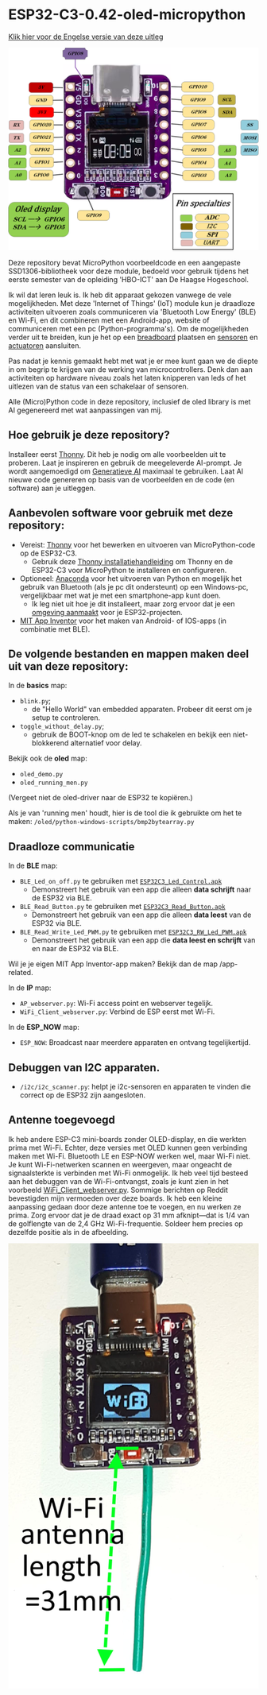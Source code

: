 # ESP32-C3-0.42-oled-micropython
[Klik hier voor de Engelse versie van deze uitleg](README.md)

![ESP32-C3 met 0.42" oled-display](/images/esp32-c3-0.42-oled-pinout.png)

Deze repository bevat MicroPython voorbeeldcode en een aangepaste SSD1306-bibliotheek voor deze module, bedoeld voor gebruik tijdens het eerste semester van de opleiding 'HBO-ICT' aan De Haagse Hogeschool.

Ik wil dat leren leuk is. Ik heb dit apparaat gekozen vanwege de vele mogelijkheden. Met deze 'Internet of Things' (IoT) module kun je draadloze activiteiten uitvoeren zoals communiceren via 'Bluetooth Low Energy' (BLE) en Wi-Fi, en dit combineren met een Android-app, website of communiceren met een pc (Python-programma's).
Om de mogelijkheden verder uit te breiden, kun je het op een [breadboard](/images/ESP32-c3-oled-breadboard-hc-sr04p_bb.png) plaatsen en [sensoren](/images/ESP32-c3-oled-breadboard-imu_bb.png) en [actuatoren](/images/ESP32-c3-oled-breadboard-servo_bb.png) aansluiten.

Pas nadat je kennis gemaakt hebt met wat je er mee kunt gaan we de diepte in om begrip te krijgen van de werking van microcontrollers. Denk dan aan activiteiten op hardware niveau zoals het laten knipperen van leds of het uitlezen van de status van een schakelaar of sensoren.

Alle (Micro)Python code in deze repository, inclusief de oled library is met AI gegenereerd met wat aanpassingen van mij.

## Hoe gebruik je deze repository?
Installeer eerst [Thonny](/manual/Install_Thonny_[nl].pdf). Dit heb je nodig om alle voorbeelden uit te proberen. Laat je inspireren en gebruik de meegeleverde AI-prompt.
Je wordt aangemoedigd om [Generatieve AI](/Generative_AI/readme.md) maximaal te gebruiken. Laat AI nieuwe code genereren op basis van de voorbeelden en de code (en software) aan je uitleggen.

## Aanbevolen software voor gebruik met deze repository:

 - Vereist: [Thonny](https://thonny.org/) voor het bewerken en uitvoeren van MicroPython-code op de ESP32-C3.
	- Gebruik deze [Thonny installatiehandleiding](/manual/Install_Thonny_NL.pdf) om Thonny en de ESP32-C3 voor MicroPython te installeren en configureren.
 - Optioneel: [Anaconda](https://anaconda.org/) voor het uitvoeren van Python en mogelijk het gebruik van Bluetooth (als je pc dit ondersteunt) op een Windows-pc, vergelijkbaar met wat je met een smartphone-app kunt doen.
	- Ik leg niet uit hoe je dit installeert, maar zorg ervoor dat je een [omgeving aanmaakt](https://www.anaconda.com/docs/tools/working-with-conda/environments) voor je ESP32-projecten.
 - [MIT App Inventor](https://appinventor.mit.edu/) voor het maken van Android- of IOS-apps (in combinatie met BLE).

## De volgende bestanden en mappen maken deel uit van deze repository:

In de **basics** map:

 - `blink.py`;
	 - de "Hello World" van embedded apparaten. Probeer dit eerst om je setup te controleren.
 - `toggle_without_delay.py`;
	 - gebruik de BOOT-knop om de led te schakelen en bekijk een niet-blokkerend alternatief voor delay.

Bekijk ook de **oled** map:

- `oled_demo.py`
- `oled_running_men.py`

(Vergeet niet de oled-driver naar de ESP32 te kopiëren.)

Als je van 'running men' houdt, hier is de tool die ik gebruikte om het te maken: `/oled/python-windows-scripts/bmp2bytearray.py`

## Draadloze communicatie

In de **BLE** map:
- `BLE_Led_on_off.py` te gebruiken met [`ESP32C3_Led_Control.apk`](/app-related/ESP32C3_Led_Control.apk)
	- Demonstreert het gebruik van een app die alleen **data schrijft** naar de ESP32 via BLE.
- `BLE_Read_Button.py` te gebruiken met [`ESP32C3_Read_Button.apk`](/app-related/ESP32C3_Read_Button.apk)
	- Demonstreert het gebruik van een app die alleen **data leest** van de ESP32 via BLE.
- `BLE_Read_Write_Led_PWM.py` te gebruiken met [`ESP32C3_RW_Led_PWM.apk`](/app-related/ESP32C3_RW_Led_PWM.apk)
	- Demonstreert het gebruik van een app die **data leest en schrijft** van en naar de ESP32 via BLE.

Wil je je eigen MIT App Inventor-app maken? Bekijk dan de map /app-related.

In de **IP** map:
- `AP_webserver.py`: Wi-Fi access point en webserver tegelijk.
- `WiFi_Client_webserver.py`: Verbind de ESP eerst met Wi-Fi.

In de **ESP_NOW** map:

- `ESP_NOW`: Broadcast naar meerdere apparaten en ontvang tegelijkertijd.

## Debuggen van I2C apparaten.

- `/i2c/i2c_scanner.py`: helpt je i2c-sensoren en apparaten te vinden die correct op de ESP32 zijn aangesloten.

## Antenne toegevoegd

Ik heb andere ESP-C3 mini-boards zonder OLED-display, en die werkten prima met Wi-Fi. Echter, deze versies met OLED kunnen geen verbinding maken met Wi-Fi. Bluetooth LE en ESP-NOW werken wel, maar Wi-Fi niet. Je kunt Wi-Fi-netwerken scannen en weergeven, maar ongeacht de signaalsterkte is verbinden met Wi-Fi onmogelijk.
Ik heb veel tijd besteed aan het debuggen van de Wi-Fi-ontvangst, zoals je kunt zien in het voorbeeld [WiFi_Client_webserver.py](/IP/WiFi_Client_webserver.py). Sommige berichten op Reddit bevestigden mijn vermoeden over deze boards. Ik heb een kleine aanpassing gedaan door deze antenne toe te voegen, en nu werken ze prima.
Zorg ervoor dat je de draad exact op 31 mm afknipt—dat is 1/4 van de golflengte van de 2,4 GHz Wi-Fi-frequentie. Soldeer hem precies op dezelfde positie als in de afbeelding.

![ESP32-C3 oled with antenna](/images/ESP32-C3_with_antenna.png)